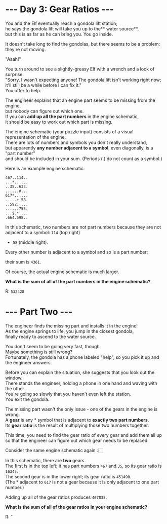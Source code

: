 # --- Day 3: Gear Ratios ---

You and the Elf eventually reach a gondola lift station;  
he says the gondola lift will take you up to the** water source**,  
but this is as far as he can bring you. You go inside.

It doesn't take long to find the gondolas, but there seems to be a problem: they're not moving.

"Aaah!"

You turn around to see a slightly-greasy Elf with a wrench and a look of surprise.  
"Sorry, I wasn't expecting anyone! The gondola lift isn't working right now;  
it'll still be a while before I can fix it."  
You offer to help.

The engineer explains that an engine part seems to be missing from the engine,  
but nobody can figure out which one.  
If you can **add up all the part numbers** in the engine schematic,  
it should be easy to work out which part is missing.

The engine schematic (your puzzle input) consists of a visual representation of the engine.  
There are lots of numbers and symbols you don't really understand,  
but apparently **any number adjacent to a symbol**, even diagonally, is a "part number"  
and should be included in your sum. (Periods (.) do not count as a symbol.)

Here is an example engine schematic:

```text
467..114..
...*......
..35..633.
......#...
617*......
.....+.58.
..592.....
......755.
...$.*....
.664.598..
```

In this schematic, two numbers are not part numbers because they are not adjacent to a symbol:
`114` (top right)

- `58` (middle right).

Every other number is adjacent to a symbol and so is a part number;

their sum is `4361`.

Of course, the actual engine schematic is much larger.

**What is the sum of all of the part numbers in the engine schematic?**

R: `532428`

# --- Part Two ---

The engineer finds the missing part and installs it in the engine!  
As the engine springs to life, you jump in the closest gondola,  
finally ready to ascend to the water source.

You don't seem to be going very fast, though.  
Maybe something is still wrong?  
Fortunately, the gondola has a phone labeled "help",
so you pick it up and the engineer answers.

Before you can explain the situation, she suggests that you look out the window.  
There stands the engineer, holding a phone in one hand and waving with the other.  
You're going so slowly that you haven't even left the station.  
You exit the gondola.

The missing part wasn't the only issue - one of the gears in the engine is wrong.  
A **gear** is any \* symbol that is adjacent to **exactly two part numbers**.  
Its **gear ratio** is the result of multiplying those two numbers together.

This time, you need to find the gear ratio of every gear and add them all up so that the engineer can figure out which gear needs to be replaced.

Consider the same engine schematic again 👆🏻

In this schematic, there are **two** gears.  
The first is in the top left; it has part numbers `467` and `35`, so its gear ratio is `16345`.  
The second gear is in the lower right; its gear ratio is `451490`.  
(The \* adjacent to `617` is not a gear because it is only adjacent to one part number.)

Adding up all of the gear ratios produces `467835`.

**What is the sum of all of the gear ratios in your engine schematic?**

R: ``
